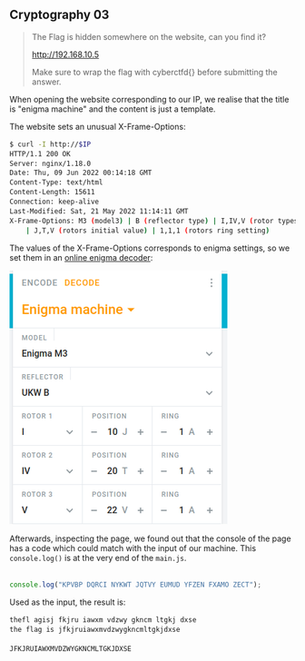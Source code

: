 ## Cryptography 03
> The Flag is hidden somewhere on the website, can you find it?
> 
> http://192.168.10.5
> 
> Make sure to wrap the flag with cyberctfd{} before submitting the answer.

When opening the website corresponding to our IP, we realise that the title is "enigma machine" and the content is just a template.


The website sets an unusual X-Frame-Options:
```bash
$ curl -I http://$IP                                                
HTTP/1.1 200 OK
Server: nginx/1.18.0
Date: Thu, 09 Jun 2022 00:14:18 GMT
Content-Type: text/html
Content-Length: 15611
Connection: keep-alive
Last-Modified: Sat, 21 May 2022 11:14:11 GMT
X-Frame-Options: M3 (model3) | B (reflector type) | I,IV,V (rotor types and order)
	| J,T,V (rotors initial value) | 1,1,1 (rotors ring setting)
```

The values of the X-Frame-Options corresponds to enigma settings, so we set them in an [online enigma decoder](https://cryptii.com/pipes/enigma-machine):

![Enginma Settings](crypto3/enigma2.png)

Afterwards, inspecting the page, we found out that the console of the page has a code which could match with the input of our machine. This `console.log()` is at the very end of the `main.js`.

```js

console.log("KPVBP DQRCI NYKWT JQTVY EUMUD YFZEN FXAMO ZECT");

```

Used as the input, the result is:
```md
thefl agisj fkjru iawxm vdzwy gkncm ltgkj dxse
the flag is jfkjruiawxmvdzwygkncmltgkjdxse

JFKJRUIAWXMVDZWYGKNCMLTGKJDXSE

```